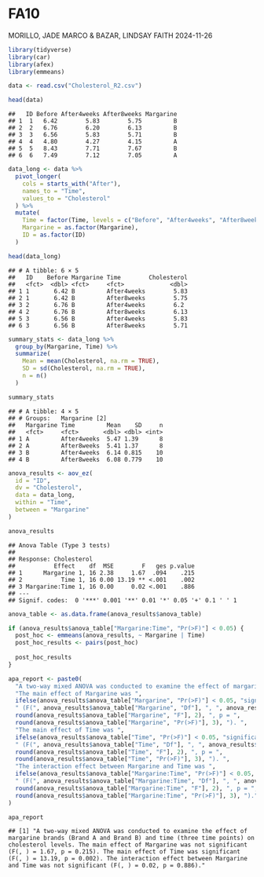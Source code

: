 FA10
================
MORILLO, JADE MARCO & BAZAR, LINDSAY FAITH
2024-11-26

``` r
library(tidyverse)
library(car)
library(afex)
library(emmeans)

data <- read.csv("Cholesterol_R2.csv")

head(data)
```

    ##   ID Before After4weeks After8weeks Margarine
    ## 1  1   6.42        5.83        5.75         B
    ## 2  2   6.76        6.20        6.13         B
    ## 3  3   6.56        5.83        5.71         B
    ## 4  4   4.80        4.27        4.15         A
    ## 5  5   8.43        7.71        7.67         B
    ## 6  6   7.49        7.12        7.05         A

``` r
data_long <- data %>%
  pivot_longer(
    cols = starts_with("After"), 
    names_to = "Time",           
    values_to = "Cholesterol"    
  ) %>%
  mutate(
    Time = factor(Time, levels = c("Before", "After4weeks", "After8weeks")),
    Margarine = as.factor(Margarine),
    ID = as.factor(ID)
  )

head(data_long)
```

    ## # A tibble: 6 × 5
    ##   ID    Before Margarine Time        Cholesterol
    ##   <fct>  <dbl> <fct>     <fct>             <dbl>
    ## 1 1       6.42 B         After4weeks        5.83
    ## 2 1       6.42 B         After8weeks        5.75
    ## 3 2       6.76 B         After4weeks        6.2 
    ## 4 2       6.76 B         After8weeks        6.13
    ## 5 3       6.56 B         After4weeks        5.83
    ## 6 3       6.56 B         After8weeks        5.71

``` r
summary_stats <- data_long %>%
  group_by(Margarine, Time) %>%
  summarize(
    Mean = mean(Cholesterol, na.rm = TRUE),
    SD = sd(Cholesterol, na.rm = TRUE),
    n = n()
  )

summary_stats
```

    ## # A tibble: 4 × 5
    ## # Groups:   Margarine [2]
    ##   Margarine Time         Mean    SD     n
    ##   <fct>     <fct>       <dbl> <dbl> <int>
    ## 1 A         After4weeks  5.47 1.39      8
    ## 2 A         After8weeks  5.41 1.37      8
    ## 3 B         After4weeks  6.14 0.815    10
    ## 4 B         After8weeks  6.08 0.779    10

``` r
anova_results <- aov_ez(
  id = "ID", 
  dv = "Cholesterol", 
  data = data_long, 
  within = "Time", 
  between = "Margarine"
)

anova_results
```

    ## Anova Table (Type 3 tests)
    ## 
    ## Response: Cholesterol
    ##           Effect    df  MSE        F   ges p.value
    ## 1      Margarine 1, 16 2.38     1.67  .094    .215
    ## 2           Time 1, 16 0.00 13.19 ** <.001    .002
    ## 3 Margarine:Time 1, 16 0.00     0.02 <.001    .886
    ## ---
    ## Signif. codes:  0 '***' 0.001 '**' 0.01 '*' 0.05 '+' 0.1 ' ' 1

``` r
anova_table <- as.data.frame(anova_results$anova_table)

if (anova_results$anova_table["Margarine:Time", "Pr(>F)"] < 0.05) {
  post_hoc <- emmeans(anova_results, ~ Margarine | Time)
  post_hoc_results <- pairs(post_hoc)
  
  post_hoc_results
}

apa_report <- paste0(
  "A two-way mixed ANOVA was conducted to examine the effect of margarine brands (Brand A and Brand B) and time (three time points) on cholesterol levels. ",
  "The main effect of Margarine was ", 
  ifelse(anova_results$anova_table["Margarine", "Pr(>F)"] < 0.05, "significant", "not significant"), 
  " (F(", anova_results$anova_table["Margarine", "Df"], ", ", anova_results$anova_table["Margarine", "Df.res"], ") = ",
  round(anova_results$anova_table["Margarine", "F"], 2), ", p = ", 
  round(anova_results$anova_table["Margarine", "Pr(>F)"], 3), "). ",
  "The main effect of Time was ", 
  ifelse(anova_results$anova_table["Time", "Pr(>F)"] < 0.05, "significant", "not significant"), 
  " (F(", anova_results$anova_table["Time", "Df"], ", ", anova_results$anova_table["Time", "Df.res"], ") = ",
  round(anova_results$anova_table["Time", "F"], 2), ", p = ", 
  round(anova_results$anova_table["Time", "Pr(>F)"], 3), "). ",
  "The interaction effect between Margarine and Time was ", 
  ifelse(anova_results$anova_table["Margarine:Time", "Pr(>F)"] < 0.05, "significant", "not significant"), 
  " (F(", anova_results$anova_table["Margarine:Time", "Df"], ", ", anova_results$anova_table["Margarine:Time", "Df.res"], ") = ",
  round(anova_results$anova_table["Margarine:Time", "F"], 2), ", p = ", 
  round(anova_results$anova_table["Margarine:Time", "Pr(>F)"], 3), ")."
)

apa_report
```

    ## [1] "A two-way mixed ANOVA was conducted to examine the effect of margarine brands (Brand A and Brand B) and time (three time points) on cholesterol levels. The main effect of Margarine was not significant (F(, ) = 1.67, p = 0.215). The main effect of Time was significant (F(, ) = 13.19, p = 0.002). The interaction effect between Margarine and Time was not significant (F(, ) = 0.02, p = 0.886)."
